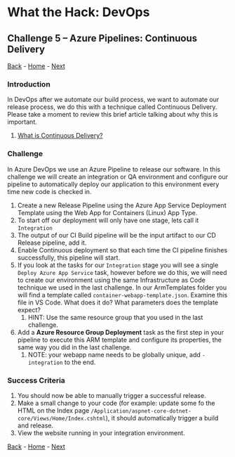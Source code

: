 # What the Hack: DevOps 

## Challenge 5 – Azure Pipelines: Continuous Delivery
[Back](challenge04.md) - [Home](../../readme.md) - [Next](challenge06.md)

### Introduction

In DevOps after we automate our build process, we want to automate our release process, we do this with a technique called Continuous Delivery. Please take a moment to review this brief article talking about why this is important. 

1. [What is Continuous Delivery?](https://docs.microsoft.com/en-us/azure/devops/learn/what-is-continuous-delivery)

### Challenge

In Azure DevOps we use an Azure Pipeline to release our software. In this challenge we will create an integration or QA environment and configure our pipeline to automatically deploy our application to this environment every time new code is checked in. 

1. Create a new Release Pipeline using the Azure App Service Deployment Template using the Web App for Containers (Linux) App Type.
2. To start off our deployment will only have one stage, lets call it `Integration`
3. The output of our CI Build pipeline will be the input artifact to our CD Release pipeline, add it. 
4. Enable Continuous deployment so that each time the CI pipeline finishes successfully, this pipeline will start. 
5. If you look at the tasks for our `Integration` stage you will see a single `Deploy Azure App Service` task, however before we do this, we will need to create our environment using the same Infrastructure as Code technique we used in the last challenge. In our ArmTemplates folder you will find a template called `container-webapp-template.json`. Examine this file in VS Code. What does it do? What parameters does the template expect?
   1. HINT: Use the same resource group that you used in the last challenge.
6. Add a **Azure Resource Group Deployment** task as the first step in your pipeline to execute this ARM template and configure its properties, the same way you did in the last challenge.
   1. NOTE: your webapp name needs to be globally unique, add `-integration` to the end.

### Success Criteria

1. You should now be able to manually trigger a successful release.
2. Make a small change to your code (for example: update some fo the HTML on the Index page `/Application/aspnet-core-dotnet-core/Views/Home/Index.cshtml`), it should automatically trigger a build and release.
3. View the website running in your integration environment.
   
[Back](challenge04.md) - [Home](../../readme.md) - [Next](challenge06.md)
